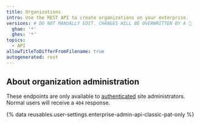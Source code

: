 ```yaml
---
title: Organizations
intro: Use the REST API to create organizations on your enterprise.
versions: # DO NOT MANUALLY EDIT. CHANGES WILL BE OVERWRITTEN BY A 🤖
  ghae: '*'
  ghes: '*'
topics:
  - API
allowTitleToDifferFromFilename: true
autogenerated: rest
---
```


## About organization administration

These endpoints are only available to [authenticated](/rest/overview/authenticating-to-the-rest-api) site administrators. Normal users will receive a `404` response.

{% data reusables.user-settings.enterprise-admin-api-classic-pat-only %}

<!-- Content after this section is automatically generated -->
